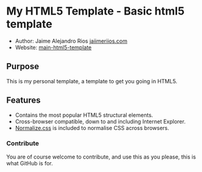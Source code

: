 # My HTML5 Template - Basic html5 template
- Author: Jaime Alejandro Rios [jaiimeriios.com](http://jaiimeriios.com/)
- Website: [main-html5-template](https://jaiimeriios.github.io/html5-Main-Template/)

## Purpose
This is my personal template, a template to get you going in HTML5.

## Features
- Contains the most popular HTML5 structural elements.
- Cross-browser compatible, down to and including Internet Explorer.
- [Normalize.css](http://necolas.github.com/normalize.css/) is included to normalise CSS across browsers.

### Contribute
You are of course welcome to contribute, and use this as you please, this is what GitHub is for.
